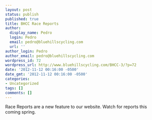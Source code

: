 ```yaml
---
layout: post
status: publish
published: true
title: BHCC Race Reports
author:
  display_name: Pedro
  login: Pedro
  email: pedro@bluehillscycling.com
  url: ''
author_login: Pedro
author_email: pedro@bluehillscycling.com
wordpress_id: 72
wordpress_url: http://www.bluehillscycling.com/BHCC-3/?p=72
date: '2012-11-12 00:16:00 -0500'
date_gmt: '2012-11-12 00:16:00 -0500'
categories:
- Uncategorized
tags: []
comments: []
---
```

<p>Race Reports are a new feature to our website. Watch for reports this coming spring.</p>

